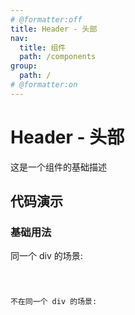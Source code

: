 ```yaml
---
# @formatter:off
title: Header - 头部
nav:
  title: 组件
  path: /components
group:
  path: /
# @formatter:on
---
```


# Header - 头部

这是一个组件的基础描述

## 代码演示

### 基础用法

同一个 div 的场景:

<code src="./demos/index.tsx"  background="#f0f2f5" iframe/>

不在同一个 div 的场景:

<code src="./demos/mode2.tsx"  background="#f0f2f5" iframe/>
